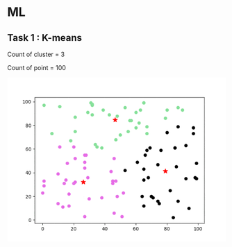 # ML
## Task 1 : K-means

Count of cluster = 3

Count of point = 100

![](https://github.com/hinagawa/ML/blob/main/Task_1/gg093e540bc8.gif)

